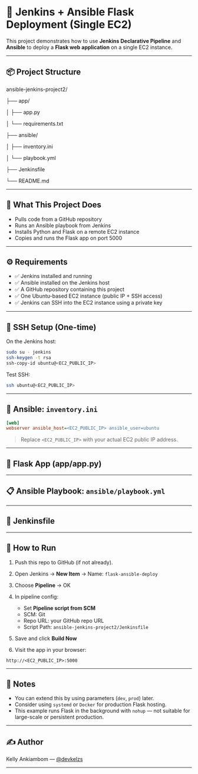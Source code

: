 
# 🧪 Jenkins + Ansible Flask Deployment (Single EC2)

This project demonstrates how to use **Jenkins Declarative Pipeline** and **Ansible** to deploy a **Flask web application** on a single EC2 instance.

---

## 📦 Project Structure



ansible-jenkins-project2/

├── app/

│   ├── app.py

│   └── requirements.txt

├── ansible/

│   ├── inventory.ini

│   └── playbook.yml

├── Jenkinsfile

└── README.md



---

## 🎯 What This Project Does

- Pulls code from a GitHub repository
- Runs an Ansible playbook from Jenkins
- Installs Python and Flask on a remote EC2 instance
- Copies and runs the Flask app on port 5000

---

## ⚙️ Requirements

- ✅ Jenkins installed and running
- ✅ Ansible installed on the Jenkins host
- ✅ A GitHub repository containing this project
- ✅ One Ubuntu-based EC2 instance (public IP + SSH access)
- ✅ Jenkins can SSH into the EC2 instance using a private key

---

## 🔐 SSH Setup (One-time)

On the Jenkins host:

```bash
sudo su - jenkins
ssh-keygen -t rsa
ssh-copy-id ubuntu@<EC2_PUBLIC_IP>
````

Test SSH:

```bash
ssh ubuntu@<EC2_PUBLIC_IP>
```

---

## 📄 Ansible: `inventory.ini`

```ini
[web]
webserver ansible_host=<EC2_PUBLIC_IP> ansible_user=ubuntu
```

> Replace `<EC2_PUBLIC_IP>` with your actual EC2 public IP address.

---

## 🐍 Flask App (app/app.py)

---

## 📋 Ansible Playbook: `ansible/playbook.yml`


---

## 🧪 Jenkinsfile

---

## 🚀 How to Run

1. Push this repo to GitHub (if not already).
2. Open Jenkins → **New Item** → Name: `flask-ansible-deploy`
3. Choose **Pipeline** → OK
4. In pipeline config:

   * Set **Pipeline script from SCM**
   * SCM: Git
   * Repo URL: your GitHub repo URL
   * Script Path: `ansible-jenkins-project2/Jenkinsfile`
5. Save and click **Build Now**
6. Visit the app in your browser:

```
http://<EC2_PUBLIC_IP>:5000
```

---

## 📌 Notes

* You can extend this by using parameters (`dev`, `prod`) later.
* Consider using `systemd` or `Docker` for production Flask hosting.
* This example runs Flask in the background with `nohup` — not suitable for large-scale or persistent production.

---

## ✍️ Author

Kelly Ankiambom — [@devkelzs](https://github.com/devkelzs)

---

